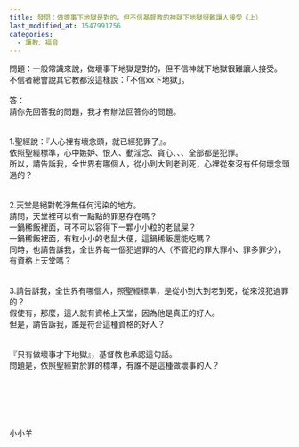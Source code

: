 ```yaml
---
title: 發問：做壞事下地獄是對的，但不信基督教的神就下地獄很難讓人接受（上）
last_modified_at: 1547991756
categories:
  - 護教、福音
---
```


問題：一般常識來說，做壞事下地獄是對的，但不信神就下地獄很難讓人接受。<br>不信者總會說其它教都沒這樣說：「不信xx下地獄」。<br><!--more--><br>答：<br>請你先回答我的問題，我才有辦法回答你的問題。<br><br> <br>1.聖經說：『人心裡有壞念頭，就已經犯罪了』。<br>依照聖經標準，心中嫉妒、恨人、動淫念、貪心、、、全部都是犯罪。<br>所以，請告訴我，全世界有哪個人，從小到大到老到死，心裡從來沒有任何壞念頭過的？<br><br> <br>2.天堂是絕對乾淨無任何污染的地方。<br>請問，天堂裡可以有一點點的罪惡存在嗎？<br>一鍋稀飯裡面，可不可以容得下一顆小小粒的老鼠屎？<br>一鍋稀飯裡面，有粒小小的老鼠大便，這鍋稀飯還能吃嗎？<br>同時，也請告訴我，全世界每一個犯過罪的人（不管犯的罪大罪小、罪多罪少），有資格上天堂嗎？<br><br> <br>3.請告訴我，全世界有哪個人，照聖經標準，是從小到大到老到死，從來沒犯過罪的？<br>假使有，那麼，這人就有資格上天堂，因為他是真正的好人。<br>但是，請告訴我，誰是符合這種資格的好人？<br> <br> <br>『只有做壞事才下地獄』，基督教也承認這句話。<br>問題是，依照聖經對於罪的標準，有誰不是這種做壞事的人？<br> <br> <br><br><br><br><br>小小羊<br><br><br><br><br><br><br><br><br>

